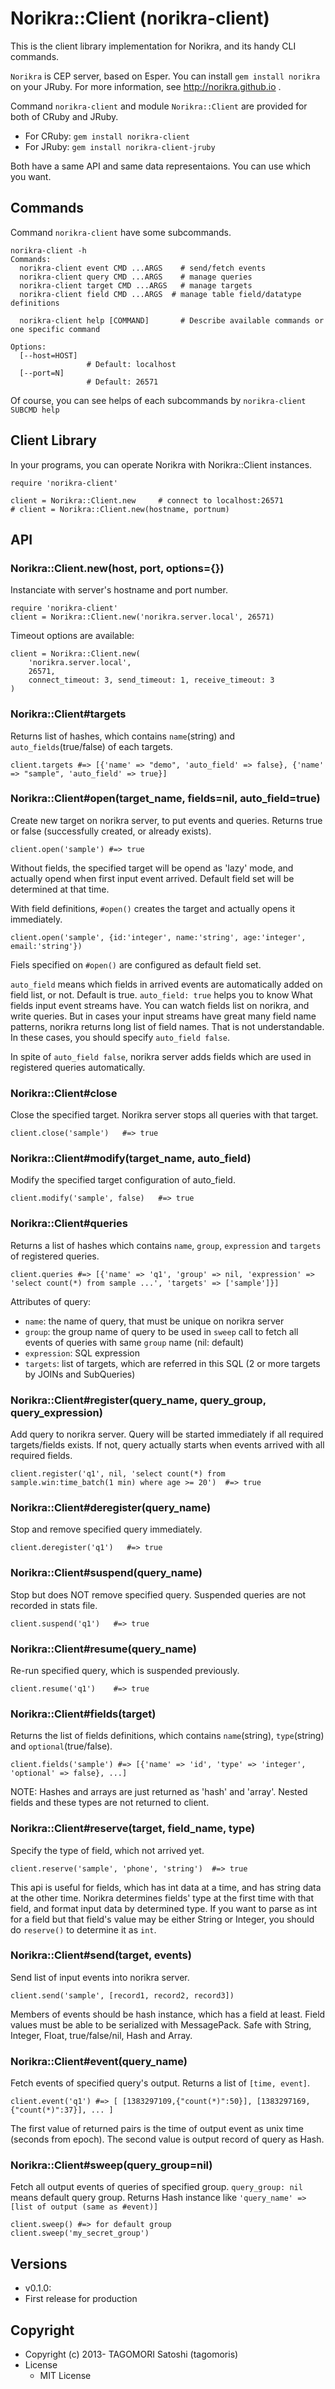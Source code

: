 # Norikra::Client (norikra-client)

This is the client library implementation for Norikra, and its handy CLI commands.

`Norikra` is CEP server, based on Esper. You can install `gem install norikra` on your JRuby.
For more information, see http://norikra.github.io .

Command `norikra-client` and module `Norikra::Client` are provided for both of CRuby and JRuby.

 * For CRuby: `gem install norikra-client`
 * For JRuby: `gem install norikra-client-jruby`

Both have a same API and same data representaions. You can use which you want.

## Commands

Command `norikra-client` have some subcommands.

    norikra-client -h
    Commands:
      norikra-client event CMD ...ARGS    # send/fetch events
      norikra-client query CMD ...ARGS    # manage queries
      norikra-client target CMD ...ARGS   # manage targets
      norikra-client field CMD ...ARGS  # manage table field/datatype definitions
      
      norikra-client help [COMMAND]       # Describe available commands or one specific command
    
    Options:
      [--host=HOST]
                     # Default: localhost
      [--port=N]
                     # Default: 26571

Of course, you can see helps of each subcommands by `norikra-client SUBCMD help`

## Client Library

In your programs, you can operate Norikra with Norikra::Client instances.

    require 'norikra-client'
    
    client = Norikra::Client.new     # connect to localhost:26571
    # client = Norikra::Client.new(hostname, portnum)

## API

### Norikra::Client.new(host, port, options={})

Instanciate with server's hostname and port number.

    require 'norikra-client'
    client = Norikra::Client.new('norikra.server.local', 26571)

Timeout options are available:

    client = Norikra::Client.new(
        'norikra.server.local',
        26571,
        connect_timeout: 3, send_timeout: 1, receive_timeout: 3
    )

### Norikra::Client#targets

Returns list of hashes, which contains `name`(string) and `auto_fields`(true/false) of each targets.

    client.targets #=> [{'name' => "demo", 'auto_field' => false}, {'name' => "sample", 'auto_field' => true}]

### Norikra::Client#open(target_name, fields=nil, auto_field=true)

Create new target on norikra server, to put events and queries. Returns true or false (successfully created, or already exists).

    client.open('sample') #=> true

Without fields, the specified target will be opend as 'lazy' mode, and actually opend when first input event arrived. Default field set will be determined at that time.

With field definitions, `#open()` creates the target and actually opens it immediately.

    client.open('sample', {id:'integer', name:'string', age:'integer', email:'string'})

Fiels specified on `#open()` are configured as default field set.

`auto_field` means which fields in arrived events are automatically added on field list, or not. Default is true.
`auto_field: true` helps you to know What fields input event streams have. You can watch fields list on norikra, and write queries. But in cases your input streams have great many field name patterns, norikra returns long list of field names. That is not understandable. In these cases, you should specify `auto_field false`.

In spite of `auto_field false`, norikra server adds fields which are used in registered queries automatically.

### Norikra::Client#close

Close the specified target. Norikra server stops all queries with that target.

    client.close('sample')   #=> true

### Norikra::Client#modify(target_name, auto_field)

Modify the specified target configuration of auto_field.

    client.modify('sample', false)   #=> true

### Norikra::Client#queries

Returns a list of hashes which contains `name`, `group`, `expression` and `targets` of registered queries.

    client.queries #=> [{'name' => 'q1', 'group' => nil, 'expression' => 'select count(*) from sample ...', 'targets' => ['sample']}]

Attributes of query:
  * `name`: the name of query, that must be unique on norikra server
  * `group`: the group name of query to be used in `sweep` call to fetch all events of queries with same `group` name (nil: default)
  * `expression`: SQL expression
  * `targets`: list of targets, which are referred in this SQL (2 or more targets by JOINs and SubQueries)

### Norikra::Client#register(query_name, query_group, query_expression)

Add query to norikra server. Query will be started immediately if all required targets/fields exists. If not, query actually starts when events arrived with all required fields.

    client.register('q1', nil, 'select count(*) from sample.win:time_batch(1 min) where age >= 20')  #=> true

### Norikra::Client#deregister(query_name)

Stop and remove specified query immediately.

    client.deregister('q1')   #=> true

### Norikra::Client#suspend(query_name)

Stop but does NOT remove specified query. Suspended queries are not recorded in stats file.

    client.suspend('q1')   #=> true

### Norikra::Client#resume(query_name)

Re-run specified query, which is suspended previously.

    client.resume('q1')    #=> true

### Norikra::Client#fields(target)

Returns the list of fields definitions, which contains `name`(string), `type`(string) and `optional`(true/false).

    client.fields('sample') #=> [{'name' => 'id', 'type' => 'integer', 'optional' => false}, ...]

NOTE: Hashes and arrays are just returned as 'hash' and 'array'. Nested fields and these types are not returned to client.

### Norikra::Client#reserve(target, field_name, type)

Specify the type of field, which not arrived yet.

    client.reserve('sample', 'phone', 'string')  #=> true

This api is useful for fields, which has int data at a time, and has string data at the other time. Norikra determines fields' type at the first time with that field, and format input data by determined type.
If you want to parse as int for a field but that field's value may be either String or Integer, you should do `reserve()` to determine it as `int`.

### Norikra::Client#send(target, events)

Send list of input events into norikra server.

    client.send('sample', [record1, record2, record3])

Members of events should be hash instance, which has a field at least.
Field values must be able to be serialized with MessagePack. Safe with String, Integer, Float, true/false/nil, Hash and Array.

### Norikra::Client#event(query_name)

Fetch events of specified query's output. Returns a list of `[time, event]`.

    client.event('q1') #=> [ [1383297109,{"count(*)":50}], [1383297169,{"count(*)":37}], ... ]

The first value of returned pairs is the time of output event as unix time (seconds from epoch).
The second value is output record of query as Hash.

### Norikra::Client#sweep(query_group=nil)

Fetch all output events of queries of specified group. `query_group: nil` means default query group. Returns Hash instance like `'query_name' => [list of output (same as #event)]`

    client.sweep() #=> for default group
    client.sweep('my_secret_group')

## Versions

* v0.1.0:
 * First release for production

## Copyright

* Copyright (c) 2013- TAGOMORI Satoshi (tagomoris)
* License
  * MIT License
